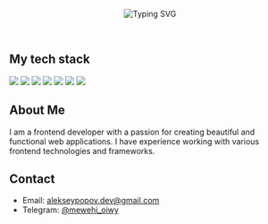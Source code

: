 <p align="center">
  <img src="https://readme-typing-svg.demolab.com?font=-apple-system%2CBlinkMacSystemFont%2C%22Segoe+UI%22%2C%22Noto+Sans%22%2CHelvetica%2CArial%2Csans-serif%2C%22Apple+Color+Emoji%22%2C%22Segoe+UI+Emoji%22&size=24&pause=1000&color=4493F8&center=true&vCenter=true&width=435&lines=Hello%2C+world!;I'm+frontend+developer..." alt="Typing SVG" />
</p>

<br/>

## My tech stack

<img src="https://img.shields.io/badge/Next-black?style=for-the-badge&logo=next.js&logoColor=white" />
<img src="https://img.shields.io/badge/react-%2320232a.svg?style=for-the-badge&logo=react&logoColor=%2361DAFB" />
<img src="https://img.shields.io/badge/vue-%2335495e.svg?style=for-the-badge&logo=vuedotjs&logoColor=%234FC08D" />
<img src="https://img.shields.io/badge/svelte-%23f1413d.svg?style=for-the-badge&logo=svelte&logoColor=white" />

<img src="https://img.shields.io/badge/tailwindcss-%2338B2AC.svg?style=for-the-badge&logo=tailwind-css&logoColor=white" />
<img src="https://img.shields.io/badge/daisyui-5A0EF8?style=for-the-badge&logo=daisyui&logoColor=white" />
<img src="https://img.shields.io/badge/chakra-%234ED1C5.svg?style=for-the-badge&logo=chakraui&logoColor=white" />

## About Me

I am a frontend developer with a passion for creating beautiful and functional web applications. I have experience working with various frontend technologies and frameworks.

## Contact

- Email: [alekseypopov.dev@gmail.com](mailto:alekseypopov.dev@gmail.com)
- Telegram: [@mewehi_oiwy](https://t.me/mewehi_oiwy)
